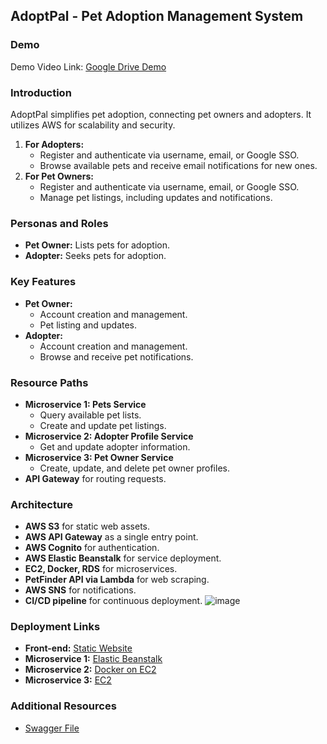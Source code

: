 ## AdoptPal - Pet Adoption Management System
### Demo
Demo Video Link: [Google Drive Demo](https://drive.google.com/file/d/1_LMF4OyauoHJ737-mnlrSdqHWqAnU5bg/view?usp=drive_link)

### Introduction
AdoptPal simplifies pet adoption, connecting pet owners and adopters. It utilizes AWS for scalability and security.
1. **For Adopters:**
   - Register and authenticate via username, email, or Google SSO.
   - Browse available pets and receive email notifications for new ones.
2. **For Pet Owners:**
   - Register and authenticate via username, email, or Google SSO.
   - Manage pet listings, including updates and notifications.

### Personas and Roles
- **Pet Owner:** Lists pets for adoption.
- **Adopter:** Seeks pets for adoption.

### Key Features
- **Pet Owner:**
  - Account creation and management.
  - Pet listing and updates.
- **Adopter:**
  - Account creation and management.
  - Browse and receive pet notifications.

### Resource Paths
- **Microservice 1: Pets Service**
  - Query available pet lists.
  - Create and update pet listings.
- **Microservice 2: Adopter Profile Service**
  - Get and update adopter information.
- **Microservice 3: Pet Owner Service**
  - Create, update, and delete pet owner profiles.
- **API Gateway** for routing requests.
  
### Architecture
- **AWS S3** for static web assets.
- **AWS API Gateway** as a single entry point.
- **AWS Cognito** for authentication.
- **AWS Elastic Beanstalk** for service deployment.
- **EC2, Docker, RDS** for microservices.
- **PetFinder API via Lambda** for web scraping.
- **AWS SNS** for notifications.
- **CI/CD pipeline** for continuous deployment.
![image](https://github.com/LuminaScript/AWS-Pet-Adopt-Web/assets/98562104/931400a5-51ad-4de0-9e4d-cd5b85ce7cbd)

### Deployment Links
- **Front-end:** [Static Website](http://6156-frontend.s3-website-us-east-1.amazonaws.com)
- **Microservice 1:** [Elastic Beanstalk](http://6156beanstalk-env.eba-r5bpgvxm.us-east-1.elasticbeanstalk.com:8012/)
- **Microservice 2:** [Docker on EC2](http://ec2-52-90-97-138.compute-1.amazonaws.com/)
- **Microservice 3:** [EC2](http://ec2-52-90-97-138.compute-1.amazonaws.com/)

### Additional Resources
- [Swagger File](https://gist.github.com/LuminaScript/751061e5d2eb152bf87d0437e820fba1)
